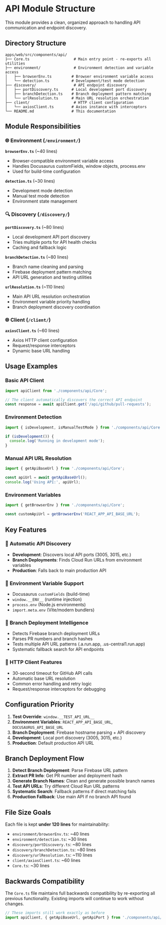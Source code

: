 # API Module Structure

This module provides a clean, organized approach to handling API communication and endpoint discovery.

## Directory Structure

```
apps/web/src/components/api/
├── Core.ts                    # Main entry point - re-exports all utilities
├── environment/               # Environment detection and variable access
│   ├── browserEnv.ts         # Browser environment variable access
│   └── detection.ts          # Development/test mode detection
├── discovery/                 # API endpoint discovery
│   ├── portDiscovery.ts      # Local development port discovery
│   ├── branchDetection.ts    # Branch deployment pattern matching
│   └── urlResolution.ts      # Main URL resolution orchestration
├── client/                    # HTTP client configuration
│   └── axiosClient.ts        # Axios instance with interceptors
└── README.md                 # This documentation
```

## Module Responsibilities

### 🌐 Environment (`/environment/`)

**`browserEnv.ts`** (~40 lines)
- Browser-compatible environment variable access
- Handles Docusaurus customFields, window objects, process.env
- Used for build-time configuration

**`detection.ts`** (~30 lines)  
- Development mode detection
- Manual test mode detection
- Environment state management

### 🔍 Discovery (`/discovery/`)

**`portDiscovery.ts`** (~80 lines)
- Local development API port discovery
- Tries multiple ports for API health checks
- Caching and fallback logic

**`branchDetection.ts`** (~80 lines)
- Branch name cleaning and parsing
- Firebase deployment pattern matching
- API URL generation and testing utilities

**`urlResolution.ts`** (~110 lines)
- Main API URL resolution orchestration
- Environment variable priority handling
- Branch deployment discovery coordination

### 🌐 Client (`/client/`)

**`axiosClient.ts`** (~60 lines)
- Axios HTTP client configuration
- Request/response interceptors
- Dynamic base URL handling

## Usage Examples

### Basic API Client
```typescript
import apiClient from './components/api/Core';

// The client automatically discovers the correct API endpoint
const response = await apiClient.get('/api/github/pull-requests');
```

### Environment Detection
```typescript
import { isDevelopment, isManualTestMode } from './components/api/Core';

if (isDevelopment()) {
  console.log('Running in development mode');
}
```

### Manual API URL Resolution
```typescript
import { getApiBaseUrl } from './components/api/Core';

const apiUrl = await getApiBaseUrl();
console.log('Using API:', apiUrl);
```

### Environment Variables
```typescript
import { getBrowserEnv } from './components/api/Core';

const customApiUrl = getBrowserEnv('REACT_APP_API_BASE_URL');
```

## Key Features

### 🎯 **Automatic API Discovery**
- **Development**: Discovers local API ports (3005, 3015, etc.)
- **Branch Deployments**: Finds Cloud Run URLs from environment variables
- **Production**: Falls back to main production API

### 🔧 **Environment Variable Support**
- Docusaurus `customFields` (build-time)
- `window.__ENV__` (runtime injection)
- `process.env` (Node.js environments)
- `import.meta.env` (Vite/modern bundlers)

### 🌿 **Branch Deployment Intelligence**
- Detects Firebase branch deployment URLs
- Parses PR numbers and branch hashes
- Tests multiple API URL patterns (.a.run.app, .us-central1.run.app)
- Systematic fallback search for API endpoints

### 📡 **HTTP Client Features**
- 30-second timeout for GitHub API calls
- Automatic base URL resolution
- Common error handling and retry logic
- Request/response interceptors for debugging

## Configuration Priority

1. **Test Override**: `window.__TEST_API_URL__`
2. **Environment Variables**: `REACT_APP_API_BASE_URL`, `DOCUSAURUS_API_BASE_URL`
3. **Branch Deployment**: Firebase hostname parsing + API discovery
4. **Development**: Local port discovery (3005, 3015, etc.)
5. **Production**: Default production API URL

## Branch Deployment Flow

1. **Detect Branch Deployment**: Parse Firebase URL pattern
2. **Extract PR Info**: Get PR number and deployment hash
3. **Generate Branch Names**: Clean and generate possible branch names
4. **Test API URLs**: Try different Cloud Run URL patterns
5. **Systematic Search**: Fallback patterns if direct matching fails
6. **Production Fallback**: Use main API if no branch API found

## File Size Goals

Each file is kept **under 120 lines** for maintainability:
- `environment/browserEnv.ts`: ~40 lines
- `environment/detection.ts`: ~30 lines  
- `discovery/portDiscovery.ts`: ~80 lines
- `discovery/branchDetection.ts`: ~80 lines
- `discovery/urlResolution.ts`: ~110 lines
- `client/axiosClient.ts`: ~60 lines
- `Core.ts`: ~30 lines

## Backwards Compatibility

The `Core.ts` file maintains full backwards compatibility by re-exporting all previous functionality. Existing imports will continue to work without changes.

```typescript
// These imports still work exactly as before
import apiClient, { getApiBaseUrl, getApiPort } from './components/api/Core';
``` 